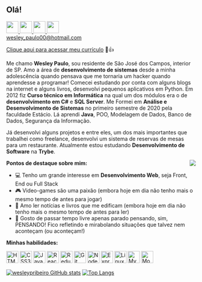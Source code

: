 <h2>Olá!</h2>
<p align="left">
  <a href="https://wesleypribeiro.github.io/" target="_blank">
    <img height="32px" src="https://wesleypribeiro.github.io/img/github.png" />
  </a>
  <a href="https://www.linkedin.com/in/wesleypribeiro/" target="_blank">
    <img height="32px" src="https://wesleypribeiro.github.io/img/linkedin.png" />
  </a>
  <a href="https://www.facebook.com/wesleybehbs" target="_blank">
    <img height="32px" src="https://wesleypribeiro.github.io/img/facebook.png" />
  </a>
  <a href="https://www.instagram.com/wesleypribeiro_" target="_blank">
    <img height="32px" src="https://wesleypribeiro.github.io/img/instagram.png" />
  </a>
 <br /><a href="mailto:wesley_paulo00@hotmail.com" target="_blank">wesley_paulo00@hotmail.com</a>
</p>
<a href="https://gitconnected.com/wesleypribeiro/resume">Clique aqui para acessar meu currículo</a> 📄👍
<p>Me chamo <b>Wesley Paulo</b>, sou residente de São José dos Campos, interior de SP. Amo a área de <b>desenvolvimento de sistemas</b> desde a minha adolescência quando pensava que me tornaria um hacker quando aprendesse a programar! Comecei estudando por conta com alguns blogs na internet e alguns livros, desenvolvi pequenos aplicativos em Python. Em 2012 fiz <b>Curso técnico em Informática</b> na qual um dos módulos era o de <b>desenvolvimento em C#</b> e <b>SQL Server</b>. Me Formei em <b>Análise e Desenvolvimento de Sistemas</b> no primeiro semestre de 2020 pela faculdade Estácio. Lá aprendi <b>Java</b>, POO, Modelagem de Dados, Banco de Dados, Segurança da Informação.</p>

<p>Já desenvolvi alguns projetos e entre eles, um dos mais importantes que trabalhei como freelance, desenvolvi um sistema de reservas de mesas para um restaurante. Atualmente estou estudando <b>Desenvolvimento de Software</b> na <b>Trybe</b>.</p> 

<img align="right" src="https://media.giphy.com/media/ZVik7pBtu9dNS/giphy.gif" />
<b>Pontos de destaque sobre mim:</b>
<ul align="left">
  <li>💻 Tenho um grande interesse em <b>Desenvolvimento Web</b>, seja Front, End ou Full Stack</li>
  <li>🎮 Video-games são uma paixão (embora hoje em dia não tenho mais o mesmo tempo de antes para jogar)</li>
  <li>📖 Amo ler notícias e livros que me edificam (embora hoje em dia não tenho mais o mesmo tempo de antes para ler)</li>
  <li>💭 Gosto de passar tempo livre apenas parado pensando, sim, PENSANDO! Fico refletindo e mirabolando situações que talvez nem aconteçam (ou aconteçam!)</li>
</ul>

<b>Minhas habilidades:</b>
<p align="left">
<img height="32px" src="https://user-images.githubusercontent.com/60102340/111059115-bf43e200-8471-11eb-8ec7-f65c11f035dc.png" alt="HTML5" />
<img height="32px" src="https://user-images.githubusercontent.com/60102340/111059142-e26e9180-8471-11eb-9801-d6cbd405001b.png" alt="CSS3" />
<img height="32px" src="https://user-images.githubusercontent.com/60102340/111058883-41330b80-8470-11eb-925e-2840cc98a48a.png" alt="Javascript" />
<img height="32px" src="https://user-images.githubusercontent.com/60102340/111058928-940cc300-8470-11eb-88fa-9d5b0b6b506f.png" alt="React" />
<img height="32px" src="https://user-images.githubusercontent.com/60102340/111059206-793b4e00-8472-11eb-9271-6241c915015d.png" alt="Redux" />
<img height="32px" src="https://user-images.githubusercontent.com/60102340/111059252-d20ae680-8472-11eb-9f1f-be95b9ccb7d5.png" alt="Git" />
<img height="32px" src="https://user-images.githubusercontent.com/60102340/111059324-7db43680-8473-11eb-928c-e3a7a92c4fd8.png" alt="Node" />
<img height="32px" src="https://user-images.githubusercontent.com/60102340/121813902-971c7880-cc44-11eb-85f0-2306e0738c78.png" alt="Express" />
<img height="32px" src="https://user-images.githubusercontent.com/60102340/111059344-a0dee600-8473-11eb-876e-ce6212305773.png" alt="Linux" />
<img height="32px" src="https://user-images.githubusercontent.com/60102340/119366103-feb75780-bc86-11eb-8d98-f78835650b85.png" alt="MySQL" />
<img height="32px" src="https://user-images.githubusercontent.com/60102340/119366211-1b538f80-bc87-11eb-89f4-d679189e1ea3.png" alt="MongoDB" />
</p>

[![wesleypribeiro GitHub stats](https://github-readme-stats.vercel.app/api?username=wesleypribeiro)](https://github.com/wesleypribeiro/github-readme-stats)
[![Top Langs](https://github-readme-stats.vercel.app/api/top-langs/?username=wesleypribeiro&layout=compact)](https://github.com/wesleypribeiro/github-readme-stats)

